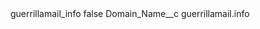 <?xml version="1.0" encoding="UTF-8"?>
<CustomMetadata xmlns="http://soap.sforce.com/2006/04/metadata" xmlns:xsi="http://www.w3.org/2001/XMLSchema-instance" xmlns:xsd="http://www.w3.org/2001/XMLSchema">
    <label>guerrillamail_info</label>
    <protected>false</protected>
    <values>
        <field>Domain_Name__c</field>
        <value xsi:type="xsd:string">guerrillamail.info</value>
    </values>
</CustomMetadata>
